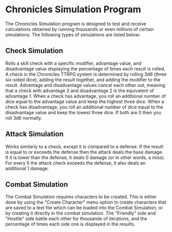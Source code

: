 # Chronicles Simulation Program
The Chronicles Simulation program is designed to test and receive calculations obtained by running thousands or even millions of certain simulations. The following types of simulations are listed below:
## Check Simulation
Rolls a skill check with a specific modifier, advantage value, and disadvantage value displaying the percentage of times each result is rolled. A check in the Chronicles TTRPG system is determined by rolling 3d6 (three six-sided dice), adding the result together, and adding the modifier to the result. Advantage and disadvantage values cancel each other out, meaning that a check with advantage 3 and disadvantage 2 is the equivalent of advantage 1. When a check has advantage, you roll an additional number of dice equal to the advantage value and keep the highest three dice. When a check has disadvantage, you roll an additional number of dice equal to the disadvantage value and keep the lowest three dice. If both are 0 then you roll 3d6 normally.
## Attack Simulation
Works similarly to a check, except it is compared to a defense. If the result is equal to or exceeds the defense then the attack deals the base damage. If it is lower than the defense, it deals 0 damage (or in other words, a miss). For every 5 the attack check exceeds the defense, it also deals an additional 1 damage.
## Combat Simulation
The Combat Simulation requires characters to be created. This is either done by using the "Create Character" menu option to create characters that are saved to a text file which can be loaded into the Combat Simulation, or by creating it directly in the combat simulation. The "Friendly" side and "Hostile" side battle each other for thousands of iterations, and the percentage of times each side one is displayed in the results.